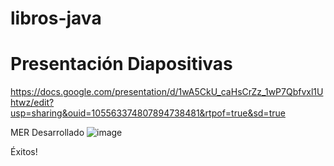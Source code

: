 # libros-java

# Presentación Diapositivas
https://docs.google.com/presentation/d/1wA5CkU_caHsCrZz_1wP7Qbfvxl1Uhtwz/edit?usp=sharing&ouid=105563374807894738481&rtpof=true&sd=true

MER Desarrollado
![image](https://user-images.githubusercontent.com/28764065/188772546-18a3df4e-282c-4d48-8603-fdbb7ecaf98d.png)

Éxitos!
